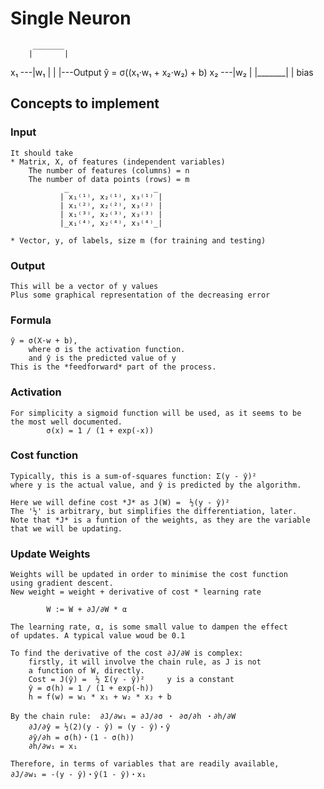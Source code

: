 Single Neuron
=============

         _______
        |       |
  x₁ ---|w₁     |
        |       |---Output ŷ = σ((x₁⋅w₁ + x₂⋅w₂) + b)
  x₂ ---|w₂     |
        |_______|
            |
          bias


Concepts to implement
---------------------

### Input
    It should take
    * Matrix, X, of features (independent variables)
        The number of features (columns) = n
        The number of data points (rows) = m
                _                   _
               | x₁⁽¹⁾, x₂⁽¹⁾, x₃⁽¹⁾ |
               | x₁⁽²⁾, x₂⁽²⁾, x₃⁽²⁾ |
               | x₁⁽³⁾, x₂⁽³⁾, x₃⁽³⁾ |
               |_x₁⁽⁴⁾, x₂⁽⁴⁾, x₃⁽⁴⁾_|

    * Vector, y, of labels, size m (for training and testing)

### Output
    This will be a vector of y values
    Plus some graphical representation of the decreasing error

### Formula
    ŷ = σ(X·w + b),
        where σ is the activation function.
        and ŷ is the predicted value of y
    This is the *feedforward* part of the process.

### Activation
    For simplicity a sigmoid function will be used, as it seems to be
    the most well documented.
            σ(x) = 1 / (1 + exp(-x))

### Cost function
    Typically, this is a sum-of-squares function: Σ(y - ŷ)²
    where y is the actual value, and ŷ is predicted by the algorithm.

    Here we will define cost *J* as J(W) =  ½(y - ŷ)²
    The '½' is arbitrary, but simplifies the differentiation, later.
    Note that *J* is a funtion of the weights, as they are the variable
    that we will be updating.

### Update Weights
    Weights will be updated in order to minimise the cost function
    using gradient descent.
    New weight = weight + derivative of cost * learning rate

            W := W + ∂J/∂W * α

    The learning rate, α, is some small value to dampen the effect
    of updates. A typical value woud be 0.1

    To find the derivative of the cost ∂J/∂W is complex:
        firstly, it will involve the chain rule, as J is not
        a function of W, directly.
        Cost = J(ŷ) =  ½ Σ(y - ŷ)²     y is a constant
        ŷ = σ(h) = 1 / (1 + exp(-h))
        h = f(w) = w₁ * x₁ + w₂ * x₂ + b

    By the chain rule:  ∂J/∂w₁ = ∂J/∂σ ・ ∂σ/∂h ・∂h/∂W
        ∂J/∂ŷ = ½(2)(y - ŷ) = (y - ŷ)・ŷ
        ∂ŷ/∂h = σ(h)・(1 - σ(h))
        ∂h/∂w₁ = x₁

    Therefore, in terms of variables that are readily available,
    ∂J/∂w₁ = -(y - ŷ)・ŷ(1 - ŷ)・x₁
